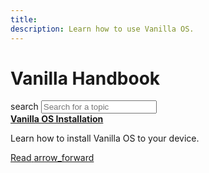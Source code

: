 ```yaml
---
title: 
description: Learn how to use Vanilla OS.
---
```

<div class="searchArea">
    <div class="container">
        <div class="logo">
            <h1>Vanilla Handbook</h1>
        </div>
        <div class="searchField">
            <span class="material-icons-outlined">search</span>
            <input type="text" placeholder="Search for a topic" id="searchField" />
        </div>
        <div class="suggestArea" id="suggestArea">
            <div class="suggestItem card">
                <b><a href="/2022/11/05/installation.html">Vanilla OS Installation</a></b>
                <p>Learn how to install Vanilla OS to your device.</p>
                <a href="/2022/11/05/installation.html" class="buttonLink readLink">
                    <span>Read</span>
                    <span class="material-icons-outlined">arrow_forward</span>
                </a>
            </div>
        </div>
    </div>
</div>
<div class="resultsAreaWrapper">
    <div class="container">
        <div class="resultsArea" id="resultsArea"></div>
    </div>
</div>
<script src="/assets/js/search.js"></script>
